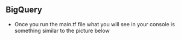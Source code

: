 ## BigQuery


  - Once you run the main.tf file what you will see in your console is something similar to the picture below
  
